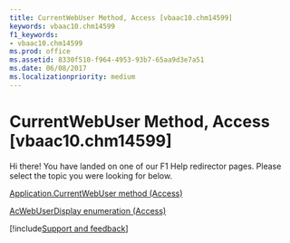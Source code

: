 ```yaml
---
title: CurrentWebUser Method, Access [vbaac10.chm14599]
keywords: vbaac10.chm14599
f1_keywords:
- vbaac10.chm14599
ms.prod: office
ms.assetid: 8330f510-f964-4953-93b7-65aa9d3e7a51
ms.date: 06/08/2017
ms.localizationpriority: medium
---
```



# CurrentWebUser Method, Access [vbaac10.chm14599]

Hi there! You have landed on one of our F1 Help redirector pages. Please select the topic you were looking for below.

[Application.CurrentWebUser method (Access)](https://msdn.microsoft.com/library/cb8b230d-71c5-c73d-c88e-1a13246492a5%28Office.15%29.aspx)

[AcWebUserDisplay enumeration (Access)](https://msdn.microsoft.com/library/4723ddf2-ceab-9313-b713-4654a2e83297%28Office.15%29.aspx)

[!include[Support and feedback](~/includes/feedback-boilerplate.md)]